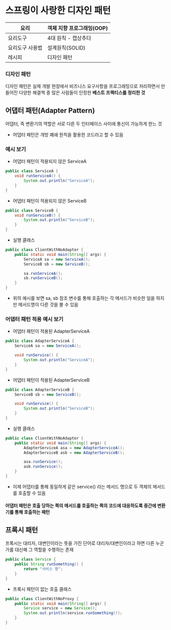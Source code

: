 # 스프링이 사랑한 디자인 패턴

|요리|객체 지향 프로그래밍(OOP)|
|------|---|
|요리도구|4대 원칙 - 캡상추다|
|요리도구 사용법|설계원칙(SOLID)|
|레시피|디자인 패턴|

### 디자인 패턴
디자인 패턴은 실제 개발 현장에서 비즈니스 요구사항을 프로그래밍으로 처리하면서 만들어진 다양한 해결책 중 많은 사람들이 인정한 **베스트 프랙티스를 정리한 것**

## 어댑터 패턴(Adapter Pattern)
어댑터, 즉 변환기의 역할은 서로 다른 두 인터페이스 사이에 통신이 가능하게 한느 것
+ 어댑터 패턴은 개방 폐쇄 원칙을 활용한 코드라고 할 수 있음

### 예시 보기
+ 어댑터 패턴이 적용되지 않은 ServiceA
```java
public class ServiceA {
    void runServiceA() {
        System.out.println("ServiceA");
    }
}
```
+ 어댑터 패턴이 적용되지 않은 ServiceB
```java
public class ServiceB {
    void runServiceB() {
        System.out.println("ServiceB");
    }
}
```
+ 실행 클래스
```java
public class ClientWithNoAdapter {
    public static void main(String[] args) {
        ServiceA sa = new ServiceA();
        ServiceB sb = new ServiceB();

        sa.runServiceA();
        sb.runServiceB();
    }
}
```
+ 위의 예시를 보면 sa, sb 참조 변수를 통해 호출하는 각 메서드가 비슷한 일을 하지만 메서드명이 다른 것을 볼 수 있음

### 어댑터 패턴 적용 예시 보기
+ 어댑터 패턴이 적용된 AdapterServiceA
```java
public class AdapterServiceA {
    ServiceA sa = new ServiceA();

    void runService() {
        System.out.println("ServiceA");
    }
}
```
+ 어댑터 패턴이 적용된 AdapterServiceB
```java
public class AdapterServiceB {
    ServiceB sb = new ServiceB();

    void runService() {
        System.out.println("ServiceB");
    }
}
```
+ 실행 클래스
```java
public class ClientWithNoAdapter {
    public static void main(String[] args) {
        AdapterServiceA asa = new AdapterServiceA();
        AdapterServiceB asb = new AdapterServiceB();

        asa.runService();
        asb.runService();
    }
}
```
+ 이제 어댑터를 통해 동일하게 같은 service() 라는 메서드 명으로 두 객체의 메서드를 호출할 수  있음

#### 어댑터 패턴은 호출 당하는 쪽의 메서드를 호출하는 쪽의 코드에 대응하도록 중간에 변환기를 통해 호출하는 패턴

## 프록시 패턴
프록시는 대리자, 대변인이라는 뜻을 가진 단어로 대리자/대변인이라고 하면 다른 누군가를 대신해 그 역할을 수행하는 존재
```java
public class Service {
    public String runSomething() {
        return "서비스 짱";
    }
}
```
+ 프록시 패턴이 없는 호출 클래스
```java
public class ClientWithNoProxy {
    public static void main(String[] args) {
        Service service = new Service();
        System.out.println(service.runSomething());
    }
}
```
